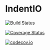 # IndentIO

[![Build Status](https://travis-ci.org/KristofferC/IndentIO.jl.svg?branch=master)](https://travis-ci.org/KristofferC/IndentIO.jl)

[![Coverage Status](https://coveralls.io/repos/KristofferC/IndentIO.jl/badge.svg?branch=master&service=github)](https://coveralls.io/github/KristofferC/IndentIO.jl?branch=master)

[![codecov.io](http://codecov.io/github/KristofferC/IndentIO.jl/coverage.svg?branch=master)](http://codecov.io/github/KristofferC/IndentIO.jl?branch=master)
